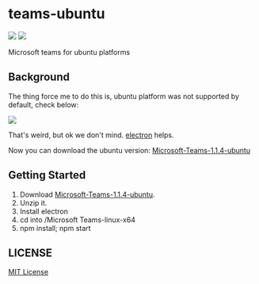teams-ubuntu
==================
![][david-url]
![][license-url]

Microsoft teams for ubuntu platforms

## Background

The thing force me to do this is, ubuntu platform was not supported by default, check below:

![](https://raw.githubusercontent.com/leftstick/teams-ubuntu/master/doc/img/apps.png)

That's weird, but ok we don't mind. [electron](http://electron.atom.io/) helps.

Now you can download the ubuntu version: [Microsoft-Teams-1.1.4-ubuntu](https://github.com/leftstick/teams-ubuntu/releases/download/1.1.4/Microsoft-Teams-1.1.4-ubuntu.zip)

## Getting Started ##
1. Download [Microsoft-Teams-1.1.4-ubuntu](https://github.com/leftstick/teams-ubuntu/releases/download/1.1.4/Microsoft-Teams-1.1.4-ubuntu.zip).
2. Unzip it.
3. Install electron
4. cd into /Microsoft Teams-linux-x64
5. npm install; npm start

## LICENSE ##

[MIT License](https://raw.githubusercontent.com/leftstick/teams-ubuntu/master/LICENSE)


[david-url]: https://david-dm.org/leftstick/teams-ubuntu.png
[license-url]: https://img.shields.io/github/license/leftstick/teams-ubuntu.svg
